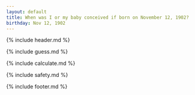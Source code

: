 ```yaml
---
layout: default
title: When was I or my baby conceived if born on November 12, 1902?
birthday: Nov 12, 1902
---
```


{% include header.md %}

{% include guess.md %}

{% include calculate.md %}

{% include safety.md %}

{% include footer.md %}




